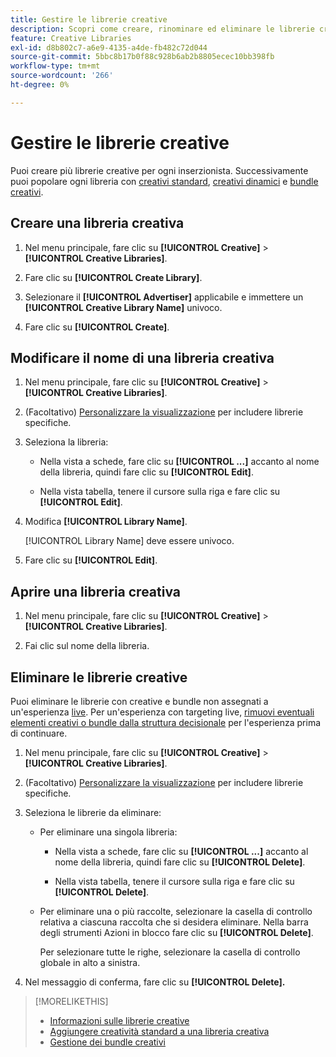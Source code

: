 ```yaml
---
title: Gestire le librerie creative
description: Scopri come creare, rinominare ed eliminare le librerie creative.
feature: Creative Libraries
exl-id: d8b802c7-a6e9-4135-a4de-fb482c72d044
source-git-commit: 5bbc8b17b0f88c928b6ab2b8805ecec10bb398fb
workflow-type: tm+mt
source-wordcount: '266'
ht-degree: 0%

---
```


# Gestire le librerie creative

Puoi creare più librerie creative per ogni inserzionista. Successivamente puoi popolare ogni libreria con [creativi standard](creative-add-standard.md), [creativi dinamici](creative-add-dynamic.md) e [bundle creativi](bundle-manage.md).

## Creare una libreria creativa

1. Nel menu principale, fare clic su **[!UICONTROL Creative]** > **[!UICONTROL Creative Libraries]**.

1. Fare clic su **[!UICONTROL Create Library]**.

1. Selezionare il **[!UICONTROL Advertiser]** applicabile e immettere un **[!UICONTROL Creative Library Name]** univoco.

1. Fare clic su **[!UICONTROL Create]**.

## Modificare il nome di una libreria creativa

1. Nel menu principale, fare clic su **[!UICONTROL Creative]** > **[!UICONTROL Creative Libraries]**.

1. (Facoltativo) [Personalizzare la visualizzazione](/help/creative/introduction/customize-data-views.md) per includere librerie specifiche.

1. Seleziona la libreria:

   * Nella vista a schede, fare clic su **[!UICONTROL ...]** accanto al nome della libreria, quindi fare clic su **[!UICONTROL Edit]**.

   * Nella vista tabella, tenere il cursore sulla riga e fare clic su **[!UICONTROL Edit]**.

1. Modifica **[!UICONTROL Library Name]**.

   [!UICONTROL Library Name] deve essere univoco.

1. Fare clic su **[!UICONTROL Edit]**.

## Aprire una libreria creativa

1. Nel menu principale, fare clic su **[!UICONTROL Creative]** > **[!UICONTROL Creative Libraries]**.

1. Fai clic sul nome della libreria.

## Eliminare le librerie creative

Puoi eliminare le librerie con creative e bundle non assegnati a un&#39;esperienza [live](/help/creative/experiences/experience-about.md#experience-statuses-experience-statuses). Per un&#39;esperienza con targeting live, [rimuovi eventuali elementi creativi o bundle dalla struttura decisionale](/help/creative/experiences/experience-target-node-delete.md) per l&#39;esperienza prima di continuare.<!-- Not an option as of 3/4: > For an untargeted live experience, [remove any assigned creatives from the associated ad tag](/help/creative/experiences/experience-tag-assign-creatives.md) before you continue. -->

1. Nel menu principale, fare clic su **[!UICONTROL Creative]** > **[!UICONTROL Creative Libraries]**.

1. (Facoltativo) [Personalizzare la visualizzazione](/help/creative/introduction/customize-data-views.md) per includere librerie specifiche.

1. Seleziona le librerie da eliminare:

   * Per eliminare una singola libreria:

      * Nella vista a schede, fare clic su **[!UICONTROL ...]** accanto al nome della libreria, quindi fare clic su **[!UICONTROL Delete]**.

      * Nella vista tabella, tenere il cursore sulla riga e fare clic su **[!UICONTROL Delete]**.

   * Per eliminare una o più raccolte, selezionare la casella di controllo relativa a ciascuna raccolta che si desidera eliminare. Nella barra degli strumenti Azioni in blocco fare clic su **[!UICONTROL Delete]**.

     Per selezionare tutte le righe, selezionare la casella di controllo globale in alto a sinistra.

1. Nel messaggio di conferma, fare clic su **[!UICONTROL Delete].**

>[!MORELIKETHIS]
>
>* [Informazioni sulle librerie creative](/help/creative/creative-libraries/creative-libraries-about.md)
>* [Aggiungere creatività standard a una libreria creativa](creative-add-standard.md)
>* [Gestione dei bundle creativi](bundle-manage.md)
